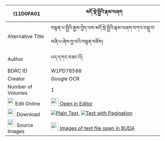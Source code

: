 |I11D0FA01|མདོ་སྡེ་སྤྱིའི་རྣམ་བཞག 
| --- | --- 
|Alternative Title |བསྟན་པ་སྤྱིའི་རྒྱས་བྱེད་ལས་མདོ་སྡེ་སྤྱིའི་རྣམ་བཞག་བཀའ་བསྡུ་བ་བཞི་པ་ཞེས་བྱ་བའི་བསྟན་བཅོས།
|Author| པད་དཀར་བཟང་པོ།
|BDRC ID | W1PD76588
|Creator | Google OCR
|Number of Volumes| 1
|<img width="25" src="https://img.icons8.com/color/25/000000/edit-property.png">Edit Online| [<img width="25" src="https://avatars.githubusercontent.com/u/45091458?s=200&v=4"> Open in Editor](http://editor.openpecha.org/I11D0FA01)
|<img width="25" src="https://img.icons8.com/fluent/48/000000/download-2.png"/>  Download | [![](https://img.icons8.com/color/20/000000/txt.png)Plain Text](https://github.com/Openpecha/I11D0FA01/releases/download/v1/dode_chi_i_nam_shyak_plain_I11D0FA01.zip), [![](https://img.icons8.com/color/20/000000/txt.png)Text with Pagination](https://github.com/Openpecha/I11D0FA01/releases/download/v1/dode_chi_i_nam_shyak_pages_I11D0FA01.zip)
|<img width="25" src="https://img.icons8.com/plasticine/100/000000/pictures-folder.png"/>  Source Images | [<img width="25" src="https://library.bdrc.io/icons/BUDA-small.svg"> Images of text file open in BUDA](https://library.bdrc.io/show/bdr:W1PD76588)